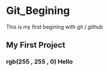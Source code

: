 # Git_Begining
This is my first begining with git / github
## My First Project
### rgb(255 , 255 , 0) Hello
